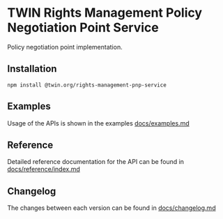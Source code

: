 # TWIN Rights Management Policy Negotiation Point Service

Policy negotiation point implementation.

## Installation

```shell
npm install @twin.org/rights-management-pnp-service
```

## Examples

Usage of the APIs is shown in the examples [docs/examples.md](docs/examples.md)

## Reference

Detailed reference documentation for the API can be found in [docs/reference/index.md](docs/reference/index.md)

## Changelog

The changes between each version can be found in [docs/changelog.md](docs/changelog.md)

